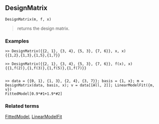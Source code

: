 ## DesignMatrix
```
DesignMatrix(m, f, x)
```
> returns the design matrix.

### Examples
```
>> DesignMatrix({{2, 1}, {3, 4}, {5, 3}, {7, 6}}, x, x)
{{1,2},{1,3},{1,5},{1,7}}
 
>> DesignMatrix({{2, 1}, {3, 4}, {5, 3}, {7, 6}}, f(x), x)
{{1,f(2)},{1,f(3)},{1,f(5)},{1,f(7)}}


>> data = {{0, 1}, {1, 3}, {2, 4}, {3, 7}}; basis = {1, x}; m = DesignMatrix(data, basis, x); v = data[[All, 2]]; LinearModelFit({m, v}) 
FittedModel[0.9*#1+1.9*#2]
```

### Related terms 
[FittedModel](FittedModel.md), [LinearModelFit](LinearModelFit.md)